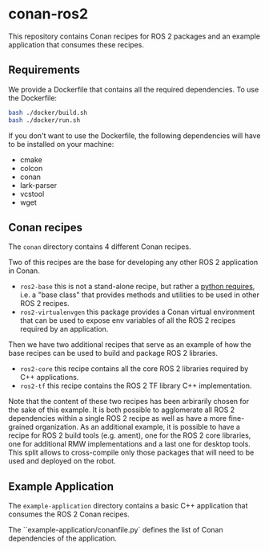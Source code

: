 # conan-ros2

This repository contains Conan recipes for ROS 2 packages and an example application that consumes these recipes.

## Requirements

We provide a Dockerfile that contains all the required dependencies.
To use the Dockerfile:

```sh
bash ./docker/build.sh
bash ./docker/run.sh
```

If you don't want to use the Dockerfile, the following dependencies will have to be installed on your machine:

 - cmake
 - colcon
 - conan
 - lark-parser
 - vcstool
 - wget

## Conan recipes

The `conan` directory contains 4 different Conan recipes.

Two of this recipes are the base for developing any other ROS 2 application in Conan.

 - `ros2-base` this is not a stand-alone recipe, but rather a [python requires](https://docs.conan.io/en/1.35/extending/python_requires.html), i.e. a "base class" that provides methods and utilities to be used in other ROS 2 recipes.
 - `ros2-virtualenvgen` this package provides a Conan virtual environment that can be used to expose env variables of all the ROS 2 recipes required by an application.

Then we have two additional recipes that serve as an example of how the base recipes can be used to build and package ROS 2 libraries.

 - `ros2-core` this recipe contains all the core ROS 2 libraries required by C++ applications.
 - `ros2-tf` this recipe contains the ROS 2 TF library C++ implementation.

Note that the content of these two recipes has been arbirarily chosen for the sake of this example.
It is both possible to agglomerate all ROS 2 dependencies within a single ROS 2 recipe as well as have a more fine-grained organization.
As an additional example, it is possible to have a recipe for ROS 2 build tools (e.g. ament), one for the ROS 2 core libraries, one for additional RMW implementations and a last one for desktop tools.
This split allows to cross-compile only those packages that will need to be used and deployed on the robot.

## Example Application

The `example-application` directory contains a basic C++ application that consumes the ROS 2 Conan recipes.

The ``example-application/conanfile.py` defines the list of Conan dependencies of the application.

